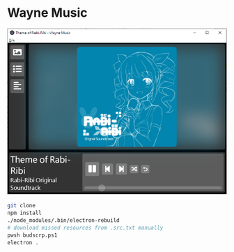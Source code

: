 # Wayne Music

![screenshot](readme_resources/screenshot.png)

```bash
git clone
npm install
./node_modules/.bin/electron-rebuild
# download missed resources from .src.txt manually
pwsh budscrp.ps1
electron .
```

